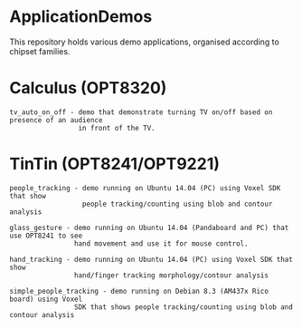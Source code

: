 # ApplicationDemos

This repository holds various demo applications, organised according to chipset families.

<h1>Calculus (OPT8320)</h1> 
   
    tv_auto_on_off - demo that demonstrate turning TV on/off based on presence of an audience
                     in front of the TV.

<h1>TinTin (OPT8241/OPT9221)</h1>
 
    people_tracking - demo running on Ubuntu 14.04 (PC) using Voxel SDK that show
                      people tracking/counting using blob and contour analysis

    glass_gesture - demo running on Ubuntu 14.04 (Pandaboard and PC) that use OPT8241 to see
                    hand movement and use it for mouse control.

    hand_tracking - demo running on Ubuntu 14.04 (PC) using Voxel SDK that show
                    hand/finger tracking morphology/contour analysis

	simple_people_tracking - demo running on Debian 8.3 (AM437x Rico board) using Voxel 
					SDK that shows people tracking/counting using blob and contour analysis

